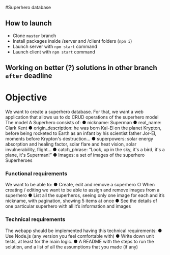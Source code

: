 #Superhero database
## How to launch
- Clone ```master``` branch
- Install packages inside /server and /client folders (```npm i```)
- Launch server with ```npm start``` command
- Launch client with ```npm start``` command
## Working on better (?) solutions in other branch ```after``` deadline
# Objective
We want to create a superhero database. For that, we want a web application that allows us to
do CRUD operations of the superhero model
The model
A Superhero consists of:
● nickname: Superman
● real_name: Clark Kent
● origin_description: he was born Kal-El on the planet Krypton, before being rocketed to
Earth as an infant by his scientist father Jor-El, moments before Krypton's destruction…
● superpowers: solar energy absorption and healing factor, solar flare and heat vision,
solar invulnerability, flight…
● catch_phrase: “Look, up in the sky, it's a bird, it's a plane, it's Superman!”
● Images: a set of images of the superhero
Superheroes
### Functional requirements
We want to be able to:
● Create, edit and remove a superhero
○ When creating / editing we want to be able to assign and remove images from
a superhero
● List all the superheros, seeing only one image for each and it’s nickname,
with pagination, showing 5 items at once
● See the details of one particular superhero with all it’s information and images
### Technical requirements
The webapp should be implemented having this technical requirements:
● Use Node.js (any version you feel comfortable with)
● Write down unit tests, at least for the main logic.
● A README with the steps to run the solution, and a list of all the assumptions that
you made (if any)
